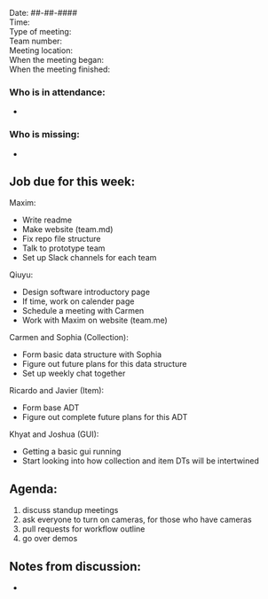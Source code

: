 Date: ##-##-#### <br>
Time: <br> 
Type of meeting: <br>
Team number: <br>
Meeting location: <br>
When the meeting began: <br> 
When the meeting finished:

### Who is in attendance:
-

### Who is missing:
-

## Job due for this week:
Maxim:
- Write readme
- Make website (team.md)
- Fix repo file structure
- Talk to prototype team
- Set up Slack channels for each team

Qiuyu:
- Design software introductory page
- If time, work on calender page
- Schedule a meeting with Carmen
- Work with Maxim on website (team.me)

Carmen and Sophia (Collection):
- Form basic data structure with Sophia
- Figure out future plans for this data structure
- Set up weekly chat together

Ricardo and Javier (Item):
- Form base ADT
- Figure out complete future plans for this ADT

Khyat and Joshua (GUI):
- Getting a basic gui running
- Start looking into how collection and item DTs will be intertwined

## Agenda:
1. discuss standup meetings 
2. ask everyone to turn on cameras, for those who have cameras
3. pull requests for workflow outline
4. go over demos

## Notes from discussion:
-
